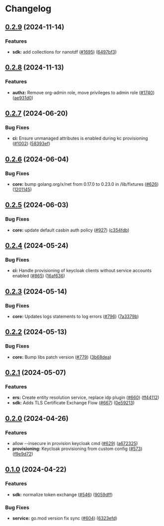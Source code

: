 # Changelog

## [0.2.9](https://github.com/opentdf/platform/compare/lib/fixtures/v0.2.8...lib/fixtures/v0.2.9) (2024-11-14)


### Features

* **sdk:** add collections for nanotdf  ([#1695](https://github.com/opentdf/platform/issues/1695)) ([6497bf3](https://github.com/opentdf/platform/commit/6497bf3a7cee9b6900569bc6cc2c39b2f647fb52))

## [0.2.8](https://github.com/opentdf/platform/compare/lib/fixtures/v0.2.7...lib/fixtures/v0.2.8) (2024-11-13)


### Features

* **authz:** Remove org-admin role, move privileges to admin role ([#1740](https://github.com/opentdf/platform/issues/1740)) ([ae931d0](https://github.com/opentdf/platform/commit/ae931d02f347edea468d4c5d48ab3e07ce7d3abe))

## [0.2.7](https://github.com/opentdf/platform/compare/lib/fixtures/v0.2.6...lib/fixtures/v0.2.7) (2024-06-20)


### Bug Fixes

* **ci:** Ensure unmanaged attributes is enabled during kc provisioning ([#1002](https://github.com/opentdf/platform/issues/1002)) ([58393ef](https://github.com/opentdf/platform/commit/58393efce711dc9ee2df14c78ab65b02c23aaded))

## [0.2.6](https://github.com/opentdf/platform/compare/lib/fixtures/v0.2.5...lib/fixtures/v0.2.6) (2024-06-04)


### Bug Fixes

* **core:** bump golang.org/x/net from 0.17.0 to 0.23.0 in /lib/fixtures ([#626](https://github.com/opentdf/platform/issues/626)) ([1201145](https://github.com/opentdf/platform/commit/1201145aafaac89c8ebe49d2ee577e83048ddad7))

## [0.2.5](https://github.com/opentdf/platform/compare/lib/fixtures/v0.2.4...lib/fixtures/v0.2.5) (2024-06-03)


### Bug Fixes

* **core:** update default casbin auth policy ([#927](https://github.com/opentdf/platform/issues/927)) ([c354fdb](https://github.com/opentdf/platform/commit/c354fdb118af4e4a222f3c65fcbf5de581d08bee))

## [0.2.4](https://github.com/opentdf/platform/compare/lib/fixtures/v0.2.3...lib/fixtures/v0.2.4) (2024-05-24)


### Bug Fixes

* **ci:** Handle provisioning of keycloak clients without service accounts enabled ([#865](https://github.com/opentdf/platform/issues/865)) ([16af636](https://github.com/opentdf/platform/commit/16af63687e0be55cbbb59c13f96c5490b9c30c87))

## [0.2.3](https://github.com/opentdf/platform/compare/lib/fixtures/v0.2.2...lib/fixtures/v0.2.3) (2024-05-14)


### Bug Fixes

* **core:** Updates logs statements to log errors ([#796](https://github.com/opentdf/platform/issues/796)) ([7a3379b](https://github.com/opentdf/platform/commit/7a3379b6878562e4958e61516335e912716588b7))

## [0.2.2](https://github.com/opentdf/platform/compare/lib/fixtures/v0.2.1...lib/fixtures/v0.2.2) (2024-05-13)


### Bug Fixes

* **core:** Bump libs patch version ([#779](https://github.com/opentdf/platform/issues/779)) ([3b68dea](https://github.com/opentdf/platform/commit/3b68dea867609071047554a6a7697becaaee2805))

## [0.2.1](https://github.com/opentdf/platform/compare/lib/fixtures/v0.2.0...lib/fixtures/v0.2.1) (2024-05-07)


### Features

* **ers:** Create entity resolution service, replace idp plugin ([#660](https://github.com/opentdf/platform/issues/660)) ([ff44112](https://github.com/opentdf/platform/commit/ff441128a4b2ef97c3f739ee3f6f42be273b31dc))
* **sdk:** Adds TLS Certificate Exchange Flow  ([#667](https://github.com/opentdf/platform/issues/667)) ([0e59213](https://github.com/opentdf/platform/commit/0e59213e127e8b6a0b071a04f3ce380907fe494e))

## [0.2.0](https://github.com/opentdf/platform/compare/lib/fixtures/v0.1.0...lib/fixtures/v0.2.0) (2024-04-26)


### Features

* allow --insecure in provision keycloak cmd ([#629](https://github.com/opentdf/platform/issues/629)) ([a672325](https://github.com/opentdf/platform/commit/a67232553ccf89be752e79093b536dee5dd62f14))
* **provisioning:** Keycloak provisioning from custom config  ([#573](https://github.com/opentdf/platform/issues/573)) ([f9e9d72](https://github.com/opentdf/platform/commit/f9e9d7288c1f63fdc1ffb0916fdb9ae4c390cee8))

## [0.1.0](https://github.com/opentdf/platform/compare/lib/fixtures-v0.1.0...lib/fixtures/v0.1.0) (2024-04-22)


### Features

* **sdk:** normalize token exchange ([#546](https://github.com/opentdf/platform/issues/546)) ([9059dff](https://github.com/opentdf/platform/commit/9059dff17c1f6cb3c0b7a8cad0b7b603dae4a9a7))


### Bug Fixes

* **service:** go.mod version fix sync ([#604](https://github.com/opentdf/platform/issues/604)) ([6323efd](https://github.com/opentdf/platform/commit/6323efdcd8fd44a0777ef433575ededf2a99d846))
